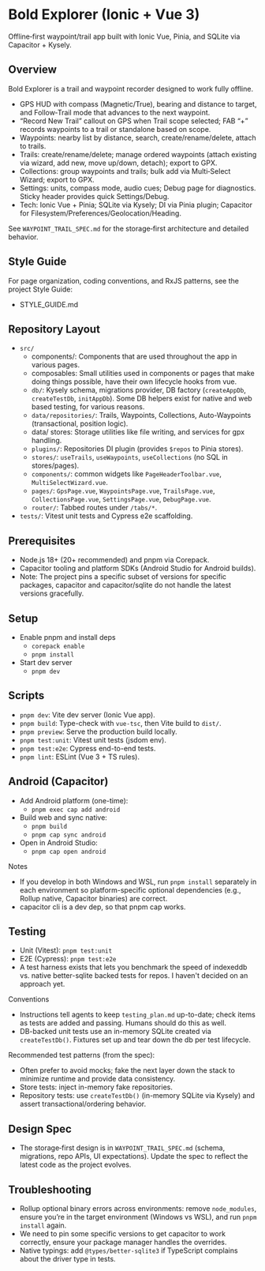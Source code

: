 # Bold Explorer (Ionic + Vue 3)

Offline‑first waypoint/trail app built with Ionic Vue, Pinia, and SQLite via Capacitor + Kysely.

## Overview

Bold Explorer is a trail and waypoint recorder designed to work fully offline.

- GPS HUD with compass (Magnetic/True), bearing and distance to target, and Follow‑Trail mode that advances to the next waypoint.
- “Record New Trail” callout on GPS when Trail scope selected; FAB “+” records waypoints to a trail or standalone based on scope.
- Waypoints: nearby list by distance, search, create/rename/delete, attach to trails.
- Trails: create/rename/delete; manage ordered waypoints (attach existing via wizard, add new, move up/down, detach); export to GPX.
- Collections: group waypoints and trails; bulk add via Multi‑Select Wizard; export to GPX.
- Settings: units, compass mode, audio cues; Debug page for diagnostics. Sticky header provides quick Settings/Debug.
- Tech: Ionic Vue + Pinia; SQLite via Kysely; DI via Pinia plugin; Capacitor for Filesystem/Preferences/Geolocation/Heading.

See `WAYPOINT_TRAIL_SPEC.md` for the storage‑first architecture and detailed behavior.

## Style Guide

For page organization, coding conventions, and RxJS patterns, see the project Style Guide:

- STYLE_GUIDE.md

## Repository Layout

- `src/`
  - components/: Components that are used throughout the app in various pages.
  - composables: Small utilities used in components or pages that make doing things possible, have their own lifecycle hooks from vue.
  - `db/`: Kysely schema, migrations provider, DB factory (`createAppDb`, `createTestDb`, `initAppDb`). Some DB helpers exist for native and web based testing, for various reasons.
  - `data/repositories/`: Trails, Waypoints, Collections, Auto-Waypoints (transactional, position logic).
  - data/ stores: Storage utilities like file writing, and services for gpx handling.
  - `plugins/`: Repositories DI plugin (provides `$repos` to Pinia stores).
  - `stores/`: `useTrails`, `useWaypoints`, `useCollections` (no SQL in stores/pages).
  - `components/`: common widgets like `PageHeaderToolbar.vue`, `MultiSelectWizard.vue`.
  - `pages/`: `GpsPage.vue`, `WaypointsPage.vue`, `TrailsPage.vue`, `CollectionsPage.vue`, `SettingsPage.vue`, `DebugPage.vue`.
  - `router/`: Tabbed routes under `/tabs/*`.
- `tests/`: Vitest unit tests and Cypress e2e scaffolding.

## Prerequisites

- Node.js 18+ (20+ recommended) and pnpm via Corepack.
- Capacitor tooling and platform SDKs (Android Studio for Android builds).
- Note: The project pins a specific subset of versions for specific packages, capacitor and capacitor/sqlite do not handle the latest versions gracefully.

## Setup

- Enable pnpm and install deps
  - `corepack enable`
  - `pnpm install`
- Start dev server
  - `pnpm dev`

## Scripts

- `pnpm dev`: Vite dev server (Ionic Vue app).
- `pnpm build`: Type-check with `vue-tsc`, then Vite build to `dist/`.
- `pnpm preview`: Serve the production build locally.
- `pnpm test:unit`: Vitest unit tests (jsdom env).
- `pnpm test:e2e`: Cypress end-to-end tests.
- `pnpm lint`: ESLint (Vue 3 + TS rules).

## Android (Capacitor)

- Add Android platform (one-time):
  - `pnpm exec cap add android`
- Build web and sync native:
  - `pnpm build`
  - `pnpm cap sync android`
- Open in Android Studio:
  - `pnpm cap open android`

Notes

- If you develop in both Windows and WSL, run `pnpm install` separately in each environment so platform-specific optional dependencies (e.g., Rollup native, Capacitor binaries) are correct.
- capacitor cli is a dev dep, so that pnpm cap works.

## Testing

- Unit (Vitest): `pnpm test:unit`
- E2E (Cypress): `pnpm test:e2e`
- A test harness exists that lets you benchmark the speed of indexeddb vs. native better-sqlite backed tests for repos. I haven't decided on an approach yet.

Conventions

- Instructions tell agents to keep `testing_plan.md` up-to-date; check items as tests are added and passing. Humans should do this as well.
- DB-backed unit tests use an in-memory SQLite created via `createTestDb()`. Fixtures set up and tear down the db per test lifecycle.

Recommended test patterns (from the spec):

- Often prefer to avoid mocks; fake the next layer down the stack to minimize runtime and provide data consistency.
- Store tests: inject in-memory fake repositories.
- Repository tests: use `createTestDb()` (in-memory SQLite via Kysely) and assert transactional/ordering behavior.

## Design Spec

- The storage‑first design is in `WAYPOINT_TRAIL_SPEC.md` (schema, migrations, repo APIs, UI expectations). Update the spec to reflect the latest code as the project evolves.

## Troubleshooting

- Rollup optional binary errors across environments: remove `node_modules`, ensure you’re in the target environment (Windows vs WSL), and run `pnpm install` again.
- We need to pin some specific versions to get capacitor to work correctly, ensure your package manager handles the overrides.
- Native typings: add `@types/better-sqlite3` if TypeScript complains about the driver type in tests.
